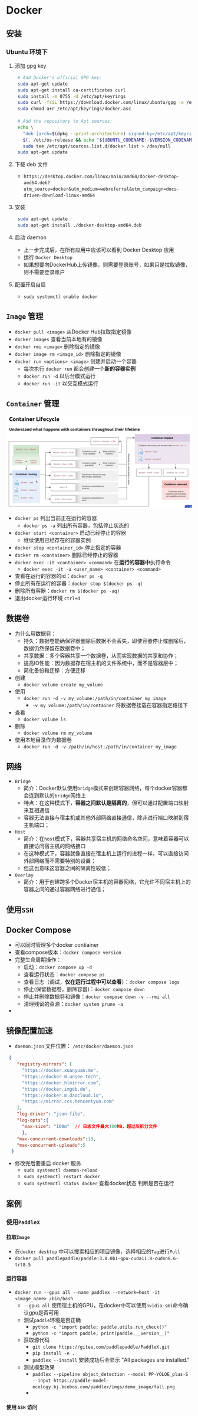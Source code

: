 # Docker

## 安装

### Ubuntu 环境下

1. 添加 gpg key
   ```bash
    # Add Docker's official GPG key:
    sudo apt-get update
    sudo apt-get install ca-certificates curl
    sudo install -m 0755 -d /etc/apt/keyrings
    sudo curl -fsSL https://download.docker.com/linux/ubuntu/gpg -o /etc/apt/keyrings/docker.asc
    sudo chmod a+r /etc/apt/keyrings/docker.asc

    # Add the repository to Apt sources:
    echo \
      "deb [arch=$(dpkg --print-architecture) signed-by=/etc/apt/keyrings/docker.asc] https://download.docker.com/linux/ubuntu \
      $(. /etc/os-release && echo "${UBUNTU_CODENAME:-$VERSION_CODENAME}") stable" | \
      sudo tee /etc/apt/sources.list.d/docker.list > /dev/null
    sudo apt-get update
   ```
2. 下载 deb 文件
   - `https://desktop.docker.com/linux/main/amd64/docker-desktop-amd64.deb?utm_source=docker&utm_medium=webreferral&utm_campaign=docs-driven-download-linux-amd64`
3. 安装
   ```bash
    sudo apt-get update
    sudo apt-get install ./docker-desktop-amd64.deb
   ```
   
4. 启动 daemon 
   - 上一步完成后，在所有应用中应该可以看到 Docker Desktop 应用
   - 运行 `Docker Desktop`
   - 如果想要向DockerHub上传镜像，则需要登录账号，如果只是拉取镜像，则不需要登录账户

5. 配置开启自启
   - `sudo systemctl enable docker`


## `Image` 管理
- `docker pull <image>` 从Docker Hub拉取指定镜像
- `docker images`  查看当前本地有的镜像
- `docker rmi <image>`  删除指定的镜像
- `docker image rm <image_id>` 删除指定的镜像
- `docker run <options> <image>`  创建并启动一个容器
  - 每次执行 `docker run` 都会创建一个**新的容器实例**
  - `docker run -d`  以后台模式运行
  - `docker run -it`  以交互模式运行


## `Container` 管理
![容器的生命周期](../image_resources/container_lifecycle.png)
- `docker ps`  列出当前正在运行的容器
  - `docker ps -a`  列出所有容器，包括停止状态的
- `docker start <container>`  启动已经停止的容器
  - 继续使用已经存在的容器实例
- `docker stop <container_id>`  停止指定的容器
- `docker rm <container>`  删除已经停止的容器
- `docker exec -it <container> <command>`  在**运行的容器中**执行命令
  - `docker exec -it -u <user_name> <container> <command>`
- 查看在运行的容器的id：`docker ps -q`
- 停止所有在运行的容器：`docker stop $(docker ps -q)`
- 删除所有容器：`docker rm $(docker ps -aq)`
- 退出docker运行环境 `ctrl+d` 

## 数据卷

- 为什么用数据卷：
  - 持久：数据卷能确保容器删除后数据不会丢失，即使容器停止或删除后，数据仍然保留在数据卷中；
  - 共享数据：多个容器共享一个数据卷，从而实现数据的共享和协作；
  - 提高IO性能：因为数据存在宿主机的文件系统中，而不是容器层中；
  - 简化备份和迁移：方便迁移
- 创建
  - `docker volume create my_volume`
- 使用
  - `docker run -d -v my_volume:/path/in/container my_image`
    - `-v my_volume:/path/in/container` 将数据卷挂载在容器指定路径下
- 查看
  - `docker volume ls`
- 删除
  - `docker volume rm my_volume`
- 使用本地目录作为数据卷
  - `docker run -d -v /path/in/host:/path/in/container my_image`

## 网络
- `Bridge`
  - 简介：Docker默认使用`bridge`模式来创建容器网络，每个docker容器都会连到默认的`bridge`网络上
  - 特点：在这种模式下，**容器之间默认是隔离的**，但可以通过配置端口映射来互相通信
  - 容器无法直接与宿主机或其他外部网络直接通信，除非进行端口映射到宿主机端口；
- `Host`
  - 简介：在`host`模式下，容器共享宿主机的网络命名空间，意味着容器可以直接访问宿主机的网络接口
  - 在这种模式下，容器就像直接在宿主机上运行的进程一样，可以直接访问外部网络而不需要特别的设置；
  - 但这也意味这容器之间的隔离性较低；
- `Overlay`
  - 简介：用于创建跨多个Docker宿主机的容器网络，它允许不同宿主机上的容器之间的通过容器网络进行通信；
  
## 使用`SSH`

## Docker Compose

- 可以同时管理多个docker contiainer
- 查看compose版本：`docker compose version`
- 完整生命周期操作：
  - 启动：`docker compose up -d`
  - 查看运行状态：`docker compose ps`
  - 查看日志（调试，**仅在运行过程中可以查看**）：`docker compose logs`
  - 停止(保留数据卷，删除容器)：`docker compose down`
  - 停止并删除数据卷和镜像：`docker compose down -v --rmi all`
  - 清理残留的资源：`docker system prune -a`
- 

## 镜像配置加速

- `daemon.json` 文件位置： `/etc/docker/daemon.json`
```json
 {
    "registry-mirrors": [
      "https://docker.xuanyuan.me",
      "https://docker-0.unsee.tech",
      "https://docker.hlmirror.com",
      "https://docker.imgdb.de",
      "https://docker.m.daocloud.io",
      "https://mirror.ccs.tencentyun.com"
    ],
    "log-driver": "json-file",
    "log-opts":{
      "max-size": "100m"  // 日志文件最大100MB，超过后拆分文件
      },
    "max-concurrent-downloads":10,
    "max-concurrent-uploads":5
  }
```
- 修改完后要重启 docker 服务
  - `sudo systemctl daemon-reload`
  - `sudo systemctl restart docker`
  - `sudo systemctl status docker`  查看docker状态  判断是否在运行

## 案例

### 使用`PaddleX`

#### 拉取`Image`
- 在`docker desktop` 中可以搜索相应的项目镜像，选择相应的`Tag`进行`Pull`
- `docker pull paddlepaddle/paddle:3.0.0b1-gpu-cuda11.8-cudnn8.6-trt8.5`

#### 运行容器

- `docker run --gpus all --name paddlex --network=host -it <image_name> /bin/bash`
  - `--gpus all` 使用宿主机的GPU，在docker中可以使用`nvidia-smi`命令确认gpu是否可用
  - 测试`paddle`环境是否正确
    - `python -c "import paddle; paddle.utils.run_check()"`
    - `python -c "import paddle; print(paddle.__version__)"`
  - 获取源代码
    - `git clone https://gitee.com/paddlepaddle/PaddleX.git`
    - `pip install -e .`
    - `paddlex --install`  安装成功后会显示 "All packages are installed."
  - 测试模型效果
    - `paddlex --pipeline object_detection --model PP-YOLOE_plus-S --input https://paddle-model-ecology.bj.bcebos.com/paddlex/imgs/demo_image/fall.png`
    - 
  
#### 使用 `SSH` 访问